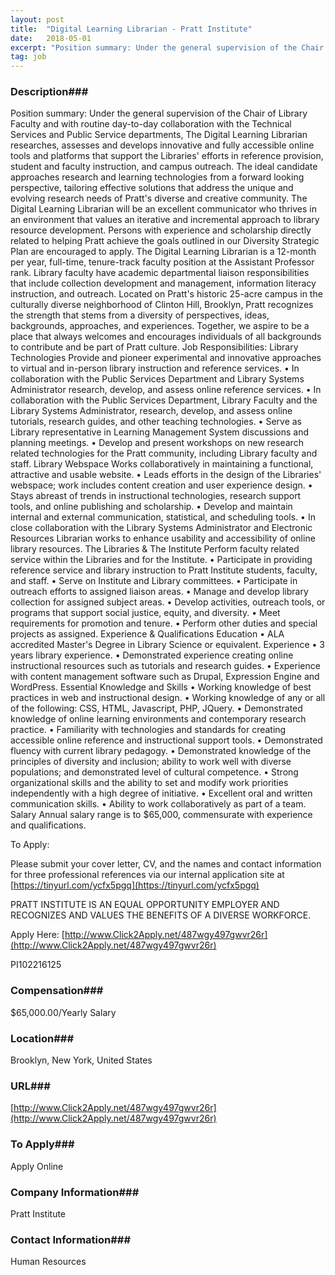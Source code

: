 ```yaml
---
layout: post
title:  "Digital Learning Librarian - Pratt Institute"
date:   2018-05-01
excerpt: "Position summary: Under the general supervision of the Chair of Library Faculty and with routine day-to-day collaboration with the Technical Services and Public Service departments, The Digital Learning Librarian researches, assesses and develops innovative and fully accessible online tools and platforms that support the Libraries' efforts in reference provision, student..."
tag: job
---
```


### Description###

Position summary:
Under the general supervision of the Chair of Library Faculty and with routine day-to-day collaboration with the Technical Services and Public Service departments, The Digital Learning Librarian researches, assesses and develops innovative and fully accessible online tools and platforms that support the Libraries' efforts in reference provision, student and faculty instruction, and campus outreach. The ideal candidate approaches research and learning technologies from a forward looking perspective, tailoring effective solutions that address the unique and evolving research needs of Pratt's diverse and creative community. The Digital Learning Librarian will be an excellent communicator who thrives in an environment that values an iterative and incremental approach to library resource development. Persons with experience and scholarship directly related to helping Pratt achieve the goals outlined in our Diversity Strategic Plan are encouraged to apply.
The Digital Learning Librarian is a 12-month per year, full-time, tenure-track faculty position at the Assistant Professor rank. Library faculty have academic departmental liaison responsibilities that include collection development and management, information literacy instruction, and outreach. Located on Pratt's historic 25-acre campus in the culturally diverse neighborhood of Clinton Hill, Brooklyn, Pratt recognizes the strength that stems from a diversity of perspectives, ideas, backgrounds, approaches, and experiences. Together, we aspire to be a place that always welcomes and encourages individuals of all backgrounds to contribute and be part of Pratt culture.
Job Responsibilities:
Library Technologies
Provide and pioneer experimental and innovative approaches to virtual and in-person library instruction and reference services.
•	In collaboration with the Public Services Department and Library Systems Administrator research, develop, and assess online reference services.
•	In collaboration with the Public Services Department, Library Faculty and the Library Systems Administrator, research, develop, and assess online tutorials, research guides, and other teaching technologies.
•	Serve as Library representative in Learning Management System discussions and planning meetings.
•	Develop and present workshops on new research related technologies for the Pratt community, including Library faculty and staff.
Library Webspace
Works collaboratively in maintaining a functional, attractive and usable website.
•	Leads efforts in the design of the Libraries' webspace; work includes content creation and user experience design.
•	Stays abreast of trends in instructional technologies, research support tools, and online publishing and scholarship.
•	Develop and maintain internal and external communication, statistical, and scheduling tools.
•	In close collaboration with the Library Systems Administrator and Electronic Resources Librarian works to enhance usability and accessibility of online library resources.
The Libraries & The Institute
Perform faculty related service within the Libraries and for the Institute.
•	Participate in providing reference service and library instruction to Pratt Institute students, faculty, and staff.
•	Serve on Institute and Library committees.
•	Participate in outreach efforts to assigned liaison areas.
•	Manage and develop library collection for assigned subject areas.
•	Develop activities, outreach tools, or programs that support social justice, equity, and diversity.
•	Meet requirements for promotion and tenure.
•	Perform other duties and special projects as assigned.
Experience & Qualifications
Education
•	ALA accredited Master's Degree in Library Science or equivalent.
Experience
•	3 years library experience.
•	Demonstrated experience creating online instructional resources such as tutorials and research guides.
•	Experience with content management software such as Drupal, Expression Engine and WordPress.
Essential Knowledge and Skills
•	Working knowledge of best practices in web and instructional design.
•	Working knowledge of any or all of the following: CSS, HTML, Javascript, PHP, JQuery.
•	Demonstrated knowledge of online learning environments and contemporary research practice.
•	Familiarity with technologies and standards for creating accessible online reference and instructional support tools.
•	Demonstrated fluency with current library pedagogy.
•	Demonstrated knowledge of the principles of diversity and inclusion; ability to work well with diverse populations; and demonstrated level of cultural competence.
•	Strong organizational skills and the ability to set and modify work priorities independently with a high degree of initiative.
•	Excellent oral and written communication skills.
•	Ability to work collaboratively as part of a team.
Salary
Annual salary range is to $65,000, commensurate with experience and qualifications.

To Apply:

Please submit your cover letter, CV, and the names and contact information for three professional references via our internal application site at [https://tinyurl.com/ycfx5pgq](https://tinyurl.com/ycfx5pgq)

PRATT INSTITUTE IS AN EQUAL OPPORTUNITY EMPLOYER AND RECOGNIZES AND VALUES THE BENEFITS OF A DIVERSE WORKFORCE.



Apply Here: [http://www.Click2Apply.net/487wgy497gwvr26r](http://www.Click2Apply.net/487wgy497gwvr26r)

PI102216125







### Compensation###

$65,000.00/Yearly Salary


### Location###

Brooklyn, New York, United States


### URL###

[http://www.Click2Apply.net/487wgy497gwvr26r](http://www.Click2Apply.net/487wgy497gwvr26r)

### To Apply###

Apply Online


### Company Information###

Pratt Institute


### Contact Information###

Human Resources


